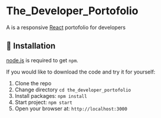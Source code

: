 # The_Developer_Portofolio

<!-- [![License](https://img.shields.io/badge/license-MIT-blue.svg?style=flat-square)](https://github.com/philippetedajo/The-Developer-Portofolio/blob/master/LICENSE) -->

<!-- <p>
  <a href="https://app.netlify.com/sites/philippetedajo/deploys" target="_blank">
    <img src="https://api.netlify.com/api/v1/badges/1963b488-7b78-48c9-9e2d-6fb5e47ab3af/deploy-status" alt="Netlify Status" />
  </a>
</p> -->

A is a responsive [React](http://facebook.github.io/react/index.html) portofolio for developers

## 🚀 Installation

[node.js](http://nodejs.org/download/) is required to get `npm`.

If you would like to download the code and try it for yourself:

1. Clone the repo
2. Change directory `cd the_developer_portofolio`
3. Install packages: `npm install`
4. Start project: `npm start`
5. Open your browser at: `http://localhost:3000`

<!-- ## 🐾 Author

## 🌴 License

[MIT](https://github.com/philippetedajo/The-Developer-Portofolio/blob/master/LICENSE)

You are welcome to use this however you wish within the MIT license, but please retain [my credentials](https://philippetedajo.com) and links back to [this repo](https://github.com/philippetedajo/The-Developer-Portofolio). -->
